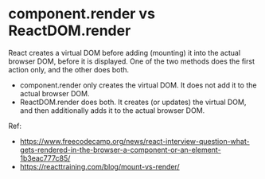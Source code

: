 
# component.render vs ReactDOM.render

React creates a virtual DOM before adding (mounting) it into the actual browser DOM, before it is displayed. 
One of the two methods does the first action only, and the other does both.

- component.render only creates the virtual DOM. It does not add it to the actual browser DOM.
- ReactDOM.render does both. It creates (or updates) the virtual DOM, and then additionally adds it to the actual browser DOM.


Ref: 
- https://www.freecodecamp.org/news/react-interview-question-what-gets-rendered-in-the-browser-a-component-or-an-element-1b3eac777c85/
- https://reacttraining.com/blog/mount-vs-render/
